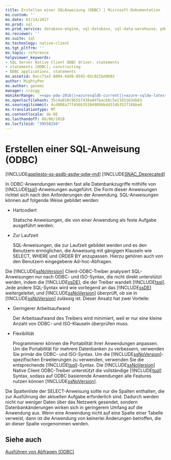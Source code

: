 ```yaml
---
title: Erstellen einer SQL­Anweisung (ODBC) | Microsoft-Dokumentation
ms.custom: ''
ms.date: 03/14/2017
ms.prod: sql
ms.prod_service: database-engine, sql-database, sql-data-warehouse, pdw
ms.reviewer: ''
ms.suite: sql
ms.technology: native-client
ms.tgt_pltfrm: ''
ms.topic: reference
helpviewer_keywords:
- SQL Server Native Client ODBC driver, statements
- statements [ODBC], constructing
- ODBC applications, statements
ms.assetid: 0acc71e2-8004-4dd8-8592-05c022bdd692
author: MightyPen
ms.author: genemi
manager: craigg
monikerRange: '>=aps-pdw-2016||=azuresqldb-current||=azure-sqldw-latest||>=sql-server-2016||=sqlallproducts-allversions||>=sql-server-linux-2017'
ms.openlocfilehash: 35c4a010c9b557438a84fbacb6c5e1165163eb63
ms.sourcegitcommit: 4cd008a77f456b35204989bbdd31db352716bbe6
ms.translationtype: MT
ms.contentlocale: de-DE
ms.lasthandoff: 08/06/2018
ms.locfileid: "39558250"
---
```

# <a name="constructing-an-sql-statement-odbc"></a>Erstellen einer SQL-Anweisung (ODBC)
[!INCLUDE[appliesto-ss-asdb-asdw-pdw-md](../../includes/appliesto-ss-asdb-asdw-pdw-md.md)]
[!INCLUDE[SNAC_Deprecated](../../includes/snac-deprecated.md)]

  In ODBC-Anwendungen werden fast alle Datenbankzugriffe mithilfe von [!INCLUDE[tsql](../../includes/tsql-md.md)]-Anweisungen ausgeführt. Die Form dieser Anweisungen richtet sich nach den Anforderungen der Anwendung. SQL-Anweisungen können auf folgende Weise gebildet werden:  
  
-   Hartcodiert  
  
     Statische Anweisungen, die von einer Anwendung als feste Aufgabe ausgeführt werden.  
  
-   Zur Laufzeit  
  
     SQL-Anweisungen, die zur Laufzeit gebildet werden und es den Benutzern ermöglichen, die Anweisung mit gängigen Klauseln wie SELECT, WHERE und ORDER BY anzupassen. Hierzu gehören auch von den Benutzern eingegebene Ad-hoc-Abfragen.  
  
 Die [!INCLUDE[ssNoVersion](../../includes/ssnoversion-md.md)] Client-ODBC-Treiber analysiert SQL-Anweisungen nur nach ODBC- und ISO-Syntax, die nicht direkt unterstützt werden, indem die [!INCLUDE[ssDE](../../includes/ssde-md.md)], die der Treiber wandelt [!INCLUDE[tsql](../../includes/tsql-md.md)]. Jede andere SQL-Syntax wird wie vorliegend an das [!INCLUDE[ssDE](../../includes/ssde-md.md)] weitergeleitet, und [!INCLUDE[ssNoVersion](../../includes/ssnoversion-md.md)] überprüft, ob sie in [!INCLUDE[ssNoVersion](../../includes/ssnoversion-md.md)] zulässig ist. Dieser Ansatz hat zwei Vorteile:  
  
-   Geringerer Arbeitsaufwand  
  
     Der Arbeitsaufwand des Treibers wird minimiert, weil er nur eine kleine Anzahl von ODBC- und ISO-Klauseln überprüfen muss.  
  
-   Flexibilität  
  
     Programmierer können die Portabilität ihrer Anwendungen anpassen. Um die Portabilität für mehrere Datenbanken zu verbessern, verwenden Sie primär die ODBC- und ISO-Syntax. Um die [!INCLUDE[ssNoVersion](../../includes/ssnoversion-md.md)]-spezifischen Erweiterungen zu verwenden, verwenden Sie die entsprechende [!INCLUDE[tsql](../../includes/tsql-md.md)]-Syntax. Die [!INCLUDE[ssNoVersion](../../includes/ssnoversion-md.md)] Native Client ODBC-Treiber unterstützt die vollständige [!INCLUDE[tsql](../../includes/tsql-md.md)] Syntax, sodass auf ODBC basierende Anwendungen alle Features nutzen können [!INCLUDE[ssNoVersion](../../includes/ssnoversion-md.md)].  
  
 Die Spaltenliste der SELECT-Anweisung sollte nur die Spalten enthalten, die zur Ausführung der aktuellen Aufgabe erforderlich sind. Dadurch werden nicht nur weniger Daten über das Netzwerk gesendet, sondern Datenbankänderungen wirken sich in geringerem Umfang auf die Anwendung aus. Wenn eine Anwendung nicht auf eine Spalte einer Tabelle verweist, dann ist die Anwendung von keinerlei Änderungen betroffen, die an dieser Spalte vorgenommen werden.  
  
## <a name="see-also"></a>Siehe auch  
 [Ausführen von Abfragen &#40;ODBC&#41;](../../relational-databases/native-client-odbc-queries/executing-queries-odbc.md)  
  
  
